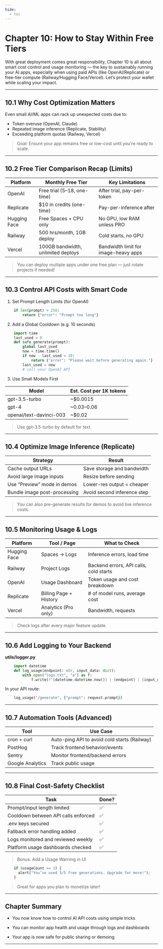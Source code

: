 ```yaml
---
hide:
  - toc
---
```


# Chapter 10: How to Stay Within Free Tiers

With great deployment comes great responsibility, Chapter 10 is all about smart cost control and usage monitoring — the key to sustainably running your AI apps, especially when using paid APIs (like OpenAI/Replicate) or free-tier compute (Railway/Hugging Face/Vercel). Let’s protect your wallet while scaling your impact.

---

## 10.1 Why Cost Optimization Matters

Even small AI/ML apps can rack up unexpected costs due to:  
- Token overuse (OpenAI, Claude)  
- Repeated image inference (Replicate, Stability)  
- Exceeding platform quotas (Railway, Vercel)  

> Goal: Ensure your app remains free or low-cost until you're ready to scale.

---

## 10.2 Free Tier Comparison Recap (Limits)

|Platform	    |Monthly Free Tier	                |Key Limitations                        |
|---------------|-----------------------------------|---------------------------------------|
|OpenAI	        |Free trial ($5–$18, one-time)	    |After trial, pay-per-token             |
|Replicate	    |$10 in credits (one-time)	        |Pay-per-inference after                |
|Hugging Face	|Free Spaces + CPU only	            |No GPU, low RAM unless PRO             |
|Railway	    |500 hrs/month, 1GB deploy	        |Cold starts, no GPU                    |
|Vercel	        |100GB bandwidth, unlimited deploys	|Bandwidth limit for image-heavy apps   |

> You can deploy multiple apps under one free plan — just rotate projects if needed!

---

## 10.3 Control API Costs with Smart Code

1. Set Prompt Length Limits (for OpenAI)
```python    
    if len(prompt) > 250:
        return {"error": "Prompt too long"}
```
2. Add a Global Cooldown (e.g. 10 seconds)

```python    
    import time
    last_used = 0
    def safe_generate(prompt):
        global last_used
        now = time.time()
        if now - last_used < 10:
            return {"error": "Please wait before generating again."}
        last_used = now
        # call your OpenAI API
```

3. Use Small Models First

|Model	                    |Est. Cost per 1K tokens    |
|---------------------------|---------------------------|
|gpt-3.5-turbo	            |~$0.0015                   |
|gpt-4	                    |~$0.03–$0.06               |
|openai/text-davinci-003	|~$0.02                     |

> Use gpt-3.5-turbo by default for text.

---

## 10.4 Optimize Image Inference (Replicate)

|Strategy	                    |Result                     |
|-------------------------------|---------------------------|
|Cache output URLs	            |Save storage and bandwidth |
|Avoid large image inputs	    |Resize before sending      |
|Use “Preview” mode in demos	|Lower-res output = cheaper |
|Bundle image post-processing	|Avoid second inference step|

> You can also pre-generate results for demos to avoid live inference costs.

---

## 10.5 Monitoring Usage & Logs

|Platform	            |Tool / Page	        |What to Check                          |
|-----------------------|-----------------------|---------------------------------------|
|Hugging Face	        |Spaces → Logs	        |Inference errors, load time            |
|Railway	            |Project Logs	        |Backend errors, API calls, cold starts |
|OpenAI	                |Usage Dashboard	    |Token usage and cost breakdown         |
|Replicate	            |Billing Page + History	|# of model runs, average cost          |
|Vercel	                |Analytics (Pro only)	|Bandwidth, requests                    |

> Check logs after every major feature update.

---

## 10.6 Add Logging to Your Backend

**utils/logger.py**
```python    
    import datetime
    def log_usage(endpoint: str, input_data: dict):
        with open("logs.txt", "a") as f:
            f.write(f"{datetime.datetime.now()} | {endpoint} | {input_data}\n")
```

In your API route:
```bash    
    log_usage("/generate", {"prompt": request.prompt})
```

---

## 10.7 Automation Tools (Advanced)

|Tool	            |Use Case                                       |
|-------------------|-----------------------------------------------|
|cron + curl	    |Auto-ping API to avoid cold starts (Railway)   |
|PostHog	        |Track frontend behavior/events                 |
|Sentry	            |Monitor frontend/backend errors                |
|Google Analytics	|Track public usage                             |

---

## 10.8 Final Cost-Safety Checklist

|Task	                            |Done?  |
|-----------------------------------|-------|
|Prompt/input length limited	    |✅     |
|Cooldown between API calls enforced|✅     |
|.env keys secured	                |✅     |
|Fallback error handling added	    |✅     |
|Logs monitored and reviewed weekly	|✅     |
|Platform usage dashboards checked	|✅     |

> Bonus: Add a Usage Warning in UI
```python
    if (usageCount >= 3) {
      alert("You’ve used 3/5 free generations. Upgrade for more!");
    }
```    
> Great for apps you plan to monetize later!

---

## Chapter Summary

- You now know how to control AI API costs using simple tricks

- You can monitor app health and usage through logs and dashboards

- Your app is now safe for public sharing or demoing

---



